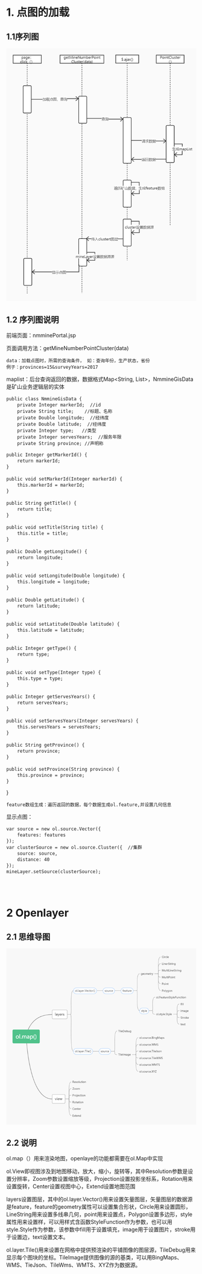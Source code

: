 # 1.  点图的加载

## 1.1序列图

![点图的序列图](矿山热力图，海量点加载.assets/clip_image002.png)

 

## 1.2 序列图说明

前端页面：nmminePortal.jsp

页面调用方法：getMineNumberPointCluster(data)

```
data：加载点图时，所需的查询条件， 如：查询年份，生产状态，省份 
例子：provinces=15&surveyYears=2017
```

maplist：后台查询返回的数据，数据格式Map<String, List<NmmineGisData>>，NmmineGisData是矿山业务逻辑层的实体

```
public class NmmineGisData {
    private Integer markerId;  //id
    private String title;    //标题、名称
    private Double longitude;  //经纬度
    private Double latitude;  //经纬度
    private Integer type;   //类型
    private Integer servesYears;  //服务年限
    private String province; //声明称
```

 

```
public Integer getMarkerId() {
    return markerId;
}

public void setMarkerId(Integer markerId) {
    this.markerId = markerId;
}

public String getTitle() {
    return title;
}

public void setTitle(String title) {
    this.title = title;
}

public Double getLongitude() {
    return longitude;
}

public void setLongitude(Double longitude) {
    this.longitude = longitude;
}

public Double getLatitude() {
    return latitude;
}

public void setLatitude(Double latitude) {
    this.latitude = latitude;
}

public Integer getType() {
    return type;
}

public void setType(Integer type) {
    this.type = type;
}

public Integer getServesYears() {
    return servesYears;
}

public void setServesYears(Integer servesYears) {
    this.servesYears = servesYears;
}

public String getProvince() {
    return province;
}

public void setProvince(String province) {
    this.province = province;
}
```

}

```
feature数组生成：遍历返回的数据，每个数据生成ol.feature,并设置几何信息
```

 

显示点图：

```
var source = new ol.source.Vector({
    features: features
});
var clusterSource = new ol.source.Cluster({  //集群
    source: source,
    distance: 40
});
mineLayer.setSource(clusterSource);
```

 

 

```
 
 
```

 

# 2 Openlayer

## 2.1 思维导图

 ![ol.map](矿山热力图，海量点加载.assets/clip_image002-1586948433781.png)

## 2.2 说明

ol.map（）用来渲染地图，openlaye的功能都需要在ol.Map中实现

ol.View即视图涉及到地图移动，放大，缩小，旋转等，其中Resolution参数是设置分辨率，Zoom参数设置缩放等级，Projection设置投影坐标系，Rotation用来设置旋转，Center设置视图中心，Extend设置地图范围

layers设置图层，其中的ol.layer.Vector()用来设置矢量图层，矢量图层的数据源是feature，feature的geometry属性可以设置集合形状，Circle用来设置圆形，LineString用来设置多线串几何，point用来设置点，Polygon设置多边形，style属性用来设置样，可以用样式含函数StyleFunction作为参数，也可以用style.Style作为参数，该参数中fill用于设置填充，image用于设置图片，stroke用于设置边，text设置文本。

ol.layer.Tile()用来设置在网格中提供预渲染的平铺图像的图层源，TileDebug用来显示每个图块的坐标。TileImage提供图像的源的基类，可以用BingMaps、WMS、TieJson、TileWms、WMTS、XYZ作为数据源。
